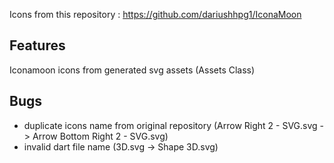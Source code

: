<!--
This README describes the package. If you publish this package to pub.dev,
this README's contents appear on the landing page for your package.

For information about how to write a good package README, see the guide for
[writing package pages](https://dart.dev/guides/libraries/writing-package-pages).

For general information about developing packages, see the Dart guide for
[creating packages](https://dart.dev/guides/libraries/create-library-packages)
and the Flutter guide for
[developing packages and plugins](https://flutter.dev/developing-packages).
-->

Icons from this repository : https://github.com/dariushhpg1/IconaMoon

## Features

Iconamoon icons from generated svg assets (Assets Class)

## Bugs
- duplicate icons name from original repository (Arrow Right  2 - SVG.svg -> Arrow Bottom Right 2 - SVG.svg)
- invalid dart file name (3D.svg -> Shape 3D.svg)
